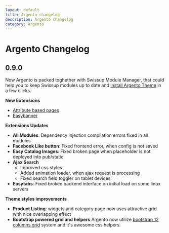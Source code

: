 ```yaml
---
layout: default
title: Argento changelog
description: Argento changelog
category: Argento
---
```


# Argento Changelog

## 0.9.0

Now Argento is packed toghether with Swissup Module Manager, that could help you 
to keep Swissup modules up to date and [install Argento Theme](/m2/argento/essence/installation/) 
in a few clicks.

**New Extensions**

- [Attribute based pages](/m2/extenstions/attributepages/)
- [Easybanner](/m2/extenstions/easybanner/)

**Extensions Updates**

- **All Modules**: Dependency injection compilation errors fixed in all modules
- **Facebook Like button**: Fixed frontend error, when config is not saved
- **Easy Catalog Images**: Fixed broken page when placeholder is not deployed 
    into pub/static
- **Ajax Search**
    - Improved css styles
    - Added animation loader, when ajax request is processing
    - Fixed search field toggler on tablet devices
- **Easytabs**: Fixed broken backend interface on initial load on some linux 
    servers

**Theme styles improvements**

- **Product Listing**: widgets and category page now uses attractive grid with 
    nice overlapping effect
- **Bootstrap powered grid and helpers**
    Argento now utilize [bootstrap 12 columns grid](grid) system and it's awesome
    css helpers.